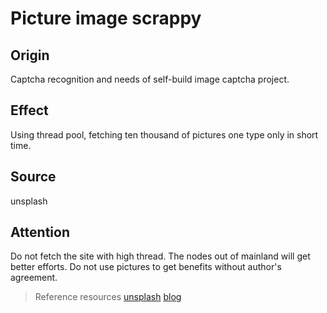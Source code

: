 # Picture image scrappy
## Origin

Captcha recognition and needs of self-build image captcha project.

## Effect
Using thread pool, fetching ten thousand of pictures one type only in short time. 

## Source
unsplash

## Attention
Do not fetch the site with high thread.
The nodes out of mainland will get better efforts.
Do not use pictures to get benefits without author's agreement.

>Reference resources
[unsplash][1]
[blog][2]


  [1]: https://unsplash.com/
  [2]: https://blog.webhack.cn/bigdata/193.html
